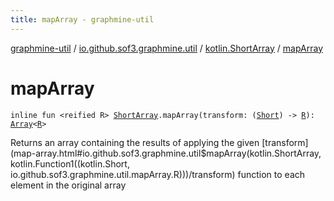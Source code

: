 ```yaml
---
title: mapArray - graphmine-util
---
```


[graphmine-util](../../index.html) / [io.github.sof3.graphmine.util](../index.html) / [kotlin.ShortArray](index.html) / [mapArray](./map-array.html)

# mapArray

`inline fun <reified R> `[`ShortArray`](https://kotlinlang.org/api/latest/jvm/stdlib/kotlin/-short-array/index.html)`.mapArray(transform: (`[`Short`](https://kotlinlang.org/api/latest/jvm/stdlib/kotlin/-short/index.html)`) -> `[`R`](map-array.html#R)`): `[`Array`](https://kotlinlang.org/api/latest/jvm/stdlib/kotlin/-array/index.html)`<`[`R`](map-array.html#R)`>`

Returns an array containing the results of applying the given [transform](map-array.html#io.github.sof3.graphmine.util$mapArray(kotlin.ShortArray, kotlin.Function1((kotlin.Short, io.github.sof3.graphmine.util.mapArray.R)))/transform) function to each element in the
original array

